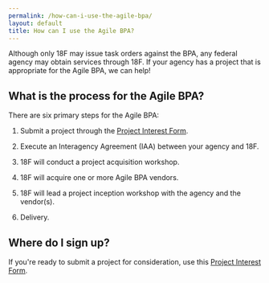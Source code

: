 ```yaml
---
permalink: /how-can-i-use-the-agile-bpa/
layout: default
title: How can I use the Agile BPA?
---
```


Although only 18F may issue task orders against the BPA, any federal agency may obtain services through 18F. If your agency has a project that is appropriate for the Agile BPA, we can help!

## What is the process for the Agile BPA?

There are six primary steps for the Agile BPA:

1. Submit a project through the [Project Interest Form](https://docs.google.com/a/gsa.gov/forms/d/1w0eSRMWwgwsi-7OYmBAVkOmQnhzXbQRU6JGXUd6Xrps/viewform).

2. Execute an Interagency Agreement (IAA) between your agency and 18F.

3. 18F will conduct a project acquisition workshop.

4. 18F will acquire one or more Agile BPA vendors.

5. 18F will lead a project inception workshop with the agency and the vendor(s).

6. Delivery. 

## Where do I sign up?

If you're ready to submit a project for consideration, use this [Project Interest Form](https://docs.google.com/a/gsa.gov/forms/d/1w0eSRMWwgwsi-7OYmBAVkOmQnhzXbQRU6JGXUd6Xrps/viewform).
